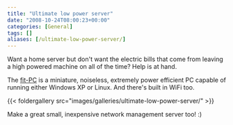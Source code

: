 ```yaml
---
title: "Ultimate low power server"
date: "2008-10-24T08:00:23+00:00"
categories: [General]
tags: []
aliases: [/ultimate-low-power-server/]
---
```


Want a home server but don't want the electric bills that come from leaving a high powered machine on all of the time? Help is at hand.

The <a href="http://www.fit-pc.com/">fit-PC</a> is a miniature, noiseless, extremely power efficient PC capable of running either Windows XP or Linux. And there's built in WiFi too.

{{< foldergallery src="images/galleries/ultimate-low-power-server/" >}}

Make a great small, inexpensive network management server too! :)
